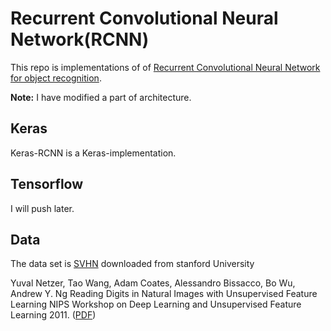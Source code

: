 # Recurrent Convolutional Neural Network(RCNN)
This repo is implementations of of [Recurrent Convolutional Neural Network for object recognition](http://www.cv-foundation.org/openaccess/content_cvpr_2015/app/2B_004.pdf). 

**Note:** I have modified a part of architecture.

## Keras
Keras-RCNN is a Keras-implementation.

## Tensorflow
I will push later.

## Data
The data set is [SVHN](http://ufldl.stanford.edu/housenumbers) downloaded from stanford University

Yuval Netzer, Tao Wang, Adam Coates, Alessandro Bissacco, Bo Wu, Andrew Y. Ng Reading Digits in Natural Images with Unsupervised Feature Learning NIPS Workshop on Deep Learning and Unsupervised Feature Learning 2011. ([PDF](http://ufldl.stanford.edu/housenumbers/nips2011_housenumbers.pdf))
